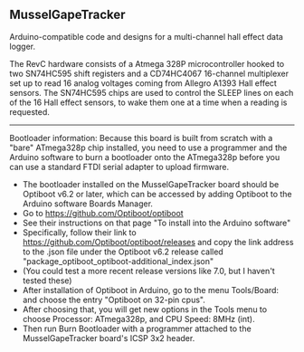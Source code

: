 MusselGapeTracker
-------------------
Arduino-compatible code and designs for a multi-channel hall effect data logger. 

The RevC hardware consists of a Atmega 328P microcontroller hooked to two SN74HC595 shift registers
and a CD74HC4067 16-channel multiplexer set up to read 16 analog voltages coming from
Allegro A1393 Hall effect sensors. The SN74HC595 chips are used to control the SLEEP lines on each of the 16 Hall effect sensors, to wake them one at a time when a reading is requested. 

------
Bootloader information:
Because this board is built from scratch with a "bare" ATmega328p chip installed,
you need to use a programmer and the Arduino software to burn a bootloader
onto the ATmega328p before you can use a standard FTDI serial adapter to upload 
firmware.

* The bootloader installed on the MusselGapeTracker board should be Optiboot v6.2 or later, which can be accessed by adding Optiboot to the Arduino software Boards Manager.
* Go to https://github.com/Optiboot/optiboot 
* See their instructions on that page "To install into the Arduino software"
* Specifically, follow their link to https://github.com/Optiboot/optiboot/releases and copy the link address to the .json file under the Optiboot v6.2 release called  "package_optiboot_optiboot-additional_index.json"
* (You could test a more recent release versions like 7.0, but I haven't tested these)
* After installation of Optiboot in Arduino, go to the menu Tools/Board: and choose the entry "Optiboot on 32-pin cpus". 
* After choosing that, you will get new options in the Tools menu to choose Processor: ATmega328p, and CPU Speed: 8MHz (int).
* Then run Burn Bootloader with a programmer attached to the MusselGapeTracker board's ICSP 3x2 header.
